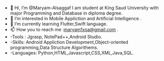 - 👋 Hi, I’m @Maryam-Alsaggaf I am student at King Saud University with major Programming and Database in diploma degree.
- 👀 I’m interested in Mobile Appliction and Artificial Intelligence .
- 🌱 I’m currently learning Flutter,Swift language.
- 📫 How you to reach me :maryam1xsa@gmail.com .
- -Tools : Jgrasp, NotePad++,Android Studio.
- -Skills: Android Appliction Development,Object-oriented programming,Data Structure Algorithems.
- -Languages: Python,HTML,Javascript,CSS,XML,Java,SQL.
                                      

                                     
                                    
                                    
